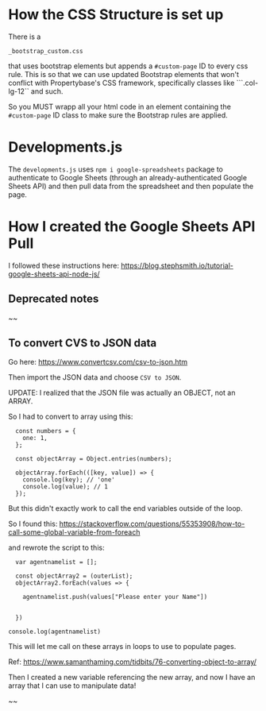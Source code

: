 # How the CSS Structure is set up
There is a 
```
_bootstrap_custom.css
```
that uses bootstrap elements but appends a ```#custom-page``` ID to every css rule.
This is so that we can use updated Bootstrap elements that won't conflict with Propertybase's CSS framework, specifically classes like ```.col-lg-12`` and such.

So you MUST wrapp all your html code in an element containing the ```#custom-page``` ID class to make sure the Bootstrap rules are applied.

# Developments.js

The ```developments.js``` uses ```npm i google-spreadsheets``` package to authenticate to Google Sheets (through an already-authenticated Google Sheets API) and then pull data from the spreadsheet and then populate the page.


# How I created the Google Sheets API Pull

I followed these instructions here:
https://blog.stephsmith.io/tutorial-google-sheets-api-node-js/




## Deprecated notes
~~
## To convert CVS to JSON data
Go here: https://www.convertcsv.com/csv-to-json.htm

Then import the JSON data and choose ``CSV to JSON``.

UPDATE:
I realized that the JSON file was actually an OBJECT, not an ARRAY.

So I had to convert to array using this:

```
  const numbers = {
    one: 1,
  };

  const objectArray = Object.entries(numbers);

  objectArray.forEach(([key, value]) => {
    console.log(key); // 'one'
    console.log(value); // 1
  });
```

But this didn't exactly work to call the end variables outside of the loop.

So I found this:
https://stackoverflow.com/questions/55353908/how-to-call-some-global-variable-from-foreach

and rewrote the script to this:

```
  var agentnamelist = [];

  const objectArray2 = (outerList);
  objectArray2.forEach(values => {

    agentnamelist.push(values["Please enter your Name"])
    
    
  })

console.log(agentnamelist)
```

This will let me call on these arrays in loops to use to populate pages.

Ref:
https://www.samanthaming.com/tidbits/76-converting-object-to-array/

Then I created a new variable referencing the new array, and now I have an array that I can use to manipulate data!

~~